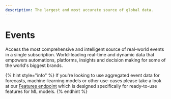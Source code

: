 ```yaml
---
description: The largest and most accurate source of global data.
---
```


# Events

Access the most comprehensive and intelligent source of real-world events in a single subscription. World-leading real-time and dynamic data that empowers automations, platforms, insights and decision making for some of the world's biggest brands.

{% hint style="info" %}
If you're looking to use aggregated event data for forecasts, machine-learning models or other use-cases please take a look at our [Features endpoint](../features/) which is designed specifically for ready-to-use features for ML models.
{% endhint %}
